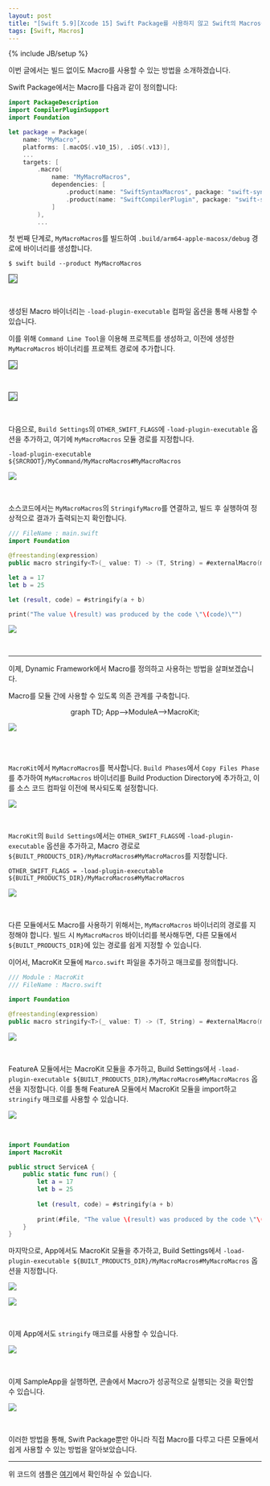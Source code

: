 ```yaml
---
layout: post
title: "[Swift 5.9][Xcode 15] Swift Package를 사용하지 않고 Swift의 Macros를 사용할 수 있을까? (2) - Prebuild Macro"
tags: [Swift, Macros]
---
```

{% include JB/setup %}

이번 글에서는 빌드 없이도 Macro를 사용할 수 있는 방법을 소개하겠습니다.

Swift Package에서는 Macro를 다음과 같이 정의합니다:

```swift
import PackageDescription
import CompilerPluginSupport
import Foundation

let package = Package(
    name: "MyMacro",
    platforms: [.macOS(.v10_15), .iOS(.v13)],
    ...
    targets: [
        .macro(
            name: "MyMacroMacros",
            dependencies: [
                .product(name: "SwiftSyntaxMacros", package: "swift-syntax"),
                .product(name: "SwiftCompilerPlugin", package: "swift-syntax")
            ]
        ),
        ...
```

첫 번째 단계로, `MyMacroMacros`를 빌드하여 `.build/arm64-apple-macosx/debug` 경로에 바이너리를 생성합니다.

```shell
$ swift build --product MyMacroMacros
```

<p style="text-align:left;"><img src="{{ site.prod_url }}/image/2023/12/04.png" style="border: 1px solid #555;"/></p><br/>

생성된 Macro 바이너리는 `-load-plugin-executable` 컴파일 옵션을 통해 사용할 수 있습니다.

이를 위해 `Command Line Tool`을 이용해 프로젝트를 생성하고, 이전에 생성한 `MyMacroMacros` 바이너리를 프로젝트 경로에 추가합니다.

<p style="text-align:left;"><img src="{{ site.prod_url }}/image/2023/12/05.png" style="border: 1px solid #555;"/></p><br/>

<p style="text-align:left;"><img src="{{ site.prod_url }}/image/2023/12/06.png" style="border: 1px solid #555;"/></p><br/>

다음으로, `Build Settings`의 `OTHER_SWIFT_FLAGS`에 `-load-plugin-executable` 옵션을 추가하고, 여기에 `MyMacroMacros` 모듈 경로를 지정합니다.

```
-load-plugin-executable ${SRCROOT}/MyCommand/MyMacroMacros#MyMacroMacros
```

<p style="text-align:left;"><img src="{{ site.prod_url }}/image/2023/12/07.png"/></p><br/>

소스코드에서는 `MyMacroMacros`의 `StringifyMacro`를 연결하고, 빌드 후 실행하여 정상적으로 결과가 출력되는지 확인합니다.

```swift
/// FileName : main.swift
import Foundation

@freestanding(expression)
public macro stringify<T>(_ value: T) -> (T, String) = #externalMacro(module: "MyMacroMacros", type: "StringifyMacro")

let a = 17
let b = 25

let (result, code) = #stringify(a + b)

print("The value \(result) was produced by the code \"\(code)\"")
```

<p style="text-align:left;"><img src="{{ site.prod_url }}/image/2023/12/08.png"/></p><br/>

---

이제, Dynamic Framework에서 Macro를 정의하고 사용하는 방법을 살펴보겠습니다.

Macro를 모듈 간에 사용할 수 있도록 의존 관계를 구축합니다.

<div class="mermaid" style="display:flex;justify-content:center;"> 
graph TD;
    App-->ModuleA-->MacroKit;
</div>

<p style="text-align:left;"><img src="{{ site.prod_url }}/image/2023/12/09.png"/></p><br/><br/>

`MacroKit`에서 `MyMacroMacros`를 복사합니다. `Build Phases`에서 `Copy Files Phase`를 추가하여 `MyMacroMacros` 바이너리를 Build Production Directory에 추가하고, 이를 소스 코드 컴파일 이전에 복사되도록 설정합니다.

<p style="text-align:left;"><img src="{{ site.prod_url }}/image/2023/12/10.png"/></p><br/>

`MacroKit`의 `Build Settings`에서는 `OTHER_SWIFT_FLAGS`에 `-load-plugin-executable` 옵션을 추가하고, Macro 경로로 `${BUILT_PRODUCTS_DIR}/MyMacroMacros#MyMacroMacros`를 지정합니다.

```
OTHER_SWIFT_FLAGS = -load-plugin-executable ${BUILT_PRODUCTS_DIR}/MyMacroMacros#MyMacroMacros
```

<p style="text-align:left;"><img src="{{ site.prod_url }}/image/2023/12/15.png"/></p><br/>

다른 모듈에서도 Macro를 사용하기 위해서는, `MyMacroMacros` 바이너리의 경로를 지정해야 합니다. 빌드 시 `MyMacroMacros` 바이너리를 복사해두면, 다른 모듈에서 `${BUILT_PRODUCTS_DIR}`에 있는 경로를 쉽게 지정할 수 있습니다.

이어서, MacroKit 모듈에 `Marco.swift` 파일을 추가하고 매크로를 정의합니다.

```swift
/// Module : MacroKit
/// FileName : Macro.swift

import Foundation

@freestanding(expression)
public macro stringify<T>(_ value: T) -> (T, String) = #externalMacro(module: "MyMacroMacros", type: "StringifyMacro")
```

<p style="text-align:left;"><img src="{{ site.prod_url }}/image/2023/12/11.png"/></p><br/>

FeatureA 모듈에서는 MacroKit 모듈을 추가하고, Build Settings에서 `-load-plugin-executable ${BUILT_PRODUCTS_DIR}/MyMacroMacros#MyMacroMacros` 옵션을 지정합니다. 이를 통해 FeatureA 모듈에서 MacroKit 모듈을 import하고 `stringify` 매크로를 사용할 수 있습니다.

<p style="text-align:left;"><img src="{{ site.prod_url }}/image/2023/12/12.png"/></p><br/>

```swift
import Foundation
import MacroKit

public struct ServiceA {
    public static func run() {
        let a = 17
        let b = 25
        
        let (result, code) = #stringify(a + b)
        
        print(#file, "The value \(result) was produced by the code \"\(code)\"")
    }
}
```

마지막으로, App에서도 MacroKit 모듈을 추가하고, Build Settings에서 `-load-plugin-executable ${BUILT_PRODUCTS_DIR}/MyMacroMacros#MyMacroMacros` 옵션을 지정합니다.

<p style="text-align:left;"><img src="{{ site.prod_url }}/image/2023/12/13.png"/></p>
<p style="text-align:left;"><img src="{{ site.prod_url }}/image/2023/12/14.png"/></p><br/>

이제 App에서도 `stringify` 매크로를 사용할 수 있습니다.

<p style="text-align:left;"><img src="{{ site.prod_url }}/image/2023/12/16.png"/></p><br/>

이제 SampleApp을 실행하면, 콘솔에서 Macro가 성공적으로 실행되는 것을 확인할 수 있습니다.

<p style="text-align:left;"><img src="{{ site.prod_url }}/image/2023/12/17.png"/></p><br/>

이러한 방법을 통해, Swift Package뿐만 아니라 직접 Macro를 다루고 다른 모듈에서 쉽게 사용할 수 있는 방법을 알아보았습니다.

--- 

위 코드의 샘플은 [여기](https://github.com/minsOne/Experiment-Repo/tree/master/20231218)에서 확인하실 수 있습니다.